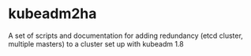 # kubeadm2ha
A set of scripts and documentation for adding redundancy (etcd cluster, multiple masters) to a cluster set up with kubeadm 1.8
